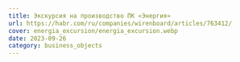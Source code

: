 ```yaml
---
title: Экскурсия на производство ПК «Энергия»
url: https://habr.com/ru/companies/wirenboard/articles/763412/
cover: energia_excursion/energia_excursion.webp
date: 2023-09-26
category: business_objects
---
```


